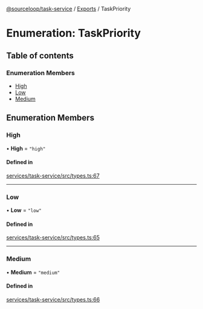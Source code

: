 [@sourceloop/task-service](../README.md) / [Exports](../modules.md) / TaskPriority

# Enumeration: TaskPriority

## Table of contents

### Enumeration Members

- [High](TaskPriority.md#high)
- [Low](TaskPriority.md#low)
- [Medium](TaskPriority.md#medium)

## Enumeration Members

### High

• **High** = ``"high"``

#### Defined in

[services/task-service/src/types.ts:67](https://github.com/sourcefuse/loopback4-microservice-catalog/blob/93a7f917/services/task-service/src/types.ts#L67)

___

### Low

• **Low** = ``"low"``

#### Defined in

[services/task-service/src/types.ts:65](https://github.com/sourcefuse/loopback4-microservice-catalog/blob/93a7f917/services/task-service/src/types.ts#L65)

___

### Medium

• **Medium** = ``"medium"``

#### Defined in

[services/task-service/src/types.ts:66](https://github.com/sourcefuse/loopback4-microservice-catalog/blob/93a7f917/services/task-service/src/types.ts#L66)
